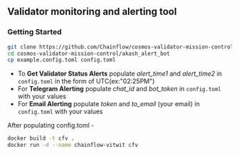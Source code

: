 ## Validator monitoring and alerting tool

### Getting Started

```bash
git clone https://github.com/Chainflow/cosmos-validator-mission-control.git
cd cosmos-validator-mission-control/akash_alert_bot
cp example.config.toml config.toml
```
- To **Get Validator Status Alerts** populate *alert_time1* and *alert_time2* in `config.toml` in the form of UTC(ex:"02:25PM")
- For **Telegram Alerting** populate *chat_id* and *bot_token* in `config.toml` with your values
- For **Email Alerting** populate *token* and *to_email* (your email) in `config.toml` with your values

After populating config.toml -
```bash
docker build -t cfv .
docker run -d --name chainflow-vitwit cfv
```